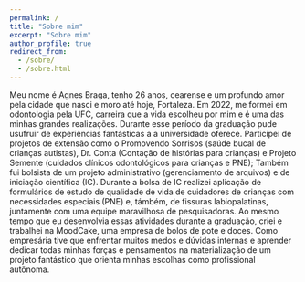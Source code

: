 ```yaml
---
permalink: /
title: "Sobre mim"
excerpt: "Sobre mim"
author_profile: true
redirect_from: 
  - /sobre/
  - /sobre.html
---
```


  Meu nome é Agnes Braga, tenho 26 anos, cearense e um profundo amor pela cidade que nasci e moro até hoje, Fortaleza. Em 2022, me formei em odontologia pela UFC, carreira que a vida escolheu por mim e é uma das minhas grandes realizações.
  Durante esse período da graduação pude usufruir de experiências fantásticas a a universidade oferece. Participei de projetos de extensão como o Promovendo Sorrisos (saúde bucal de crianças autistas), Dr. Conta (Contação de histórias para crianças) e Projeto Semente (cuidados clínicos odontológicos para crianças e PNE); Também fui bolsista de um projeto administrativo (gerenciamento de arquivos) e de iniciação científica (IC).
  Durante a bolsa de IC realizei aplicação de formulários de estudo de qualidade de vida de cuidadores de crianças com necessidades especiais (PNE) e, támbém, de fissuras labiopalatinas, juntamente com uma equipe maravilhosa de pesquisadoras. 
  Ao mesmo tempo que eu desenvolvia essas atividades durante a graduação, criei e trabalhei na MoodCake, uma empresa de bolos de pote e doces. Como empresária tive que enfrentar muitos medos e dúvidas internas e aprender dedicar todas minhas forças e pensamentos na materialização de um projeto fantástico que orienta minhas escolhas como profissional autônoma.
